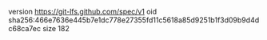 version https://git-lfs.github.com/spec/v1
oid sha256:466e7636e445b7e1dc778e27355fd11c5618a85d9251b1f3d09b9d4dc68ca7ec
size 182
